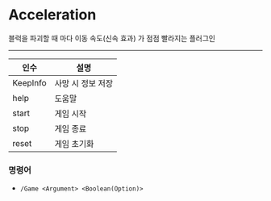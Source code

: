# Acceleration
블럭을 파괴할 때 마다 이동 속도(신속 효과) 가 점점 빨라지는 플러그인

---

| 인수 | 설명 |
|----|----|
| KeepInfo | 사망 시 정보 저장 |
| help | 도움말 |
| start | 게임 시작 |
| stop | 게임 종료 |
| reset | 게임 초기화 |

### 명령어
* `/Game <Argument> <Boolean(Option)>`
